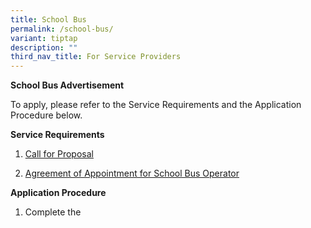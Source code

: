 ```yaml
---
title: School Bus
permalink: /school-bus/
variant: tiptap
description: ""
third_nav_title: For Service Providers
---
```

<p><strong>School Bus Advertisement</strong>
</p>
<p>To apply, please refer to the Service Requirements and the Application
Procedure below.</p>
<p></p>
<p><strong>Service Requirements</strong>
</p>
<ol data-tight="true" class="tight">
<li>
<p><a href="/files/SHPS_2024_____1__Call_for_Proposals__For_Single_Bus_Service_.pdf" rel="noopener nofollow" target="_blank">Call for Proposal</a>
</p>
</li>
<li>
<p><a href="/files/SHPS_2024_____3__TC_for_School_Bus_Operator_to_Provide_School_Bus_Services__For_Single_Bus_Service____ANNEX_B.pdf" rel="noopener nofollow" target="_blank">Agreement of Appointment for School Bus Operator</a>
</p>
<p></p>
</li>
</ol>
<p><strong>Application Procedure</strong>
</p>
<ol data-tight="true" class="tight">
<li>
<p>Complete the</p>
</li>
</ol>
<p>
<br>
</p>